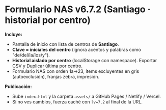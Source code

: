 # Formulario NAS v6.7.2 (Santiago · historial por centro)
**Incluye:**
- Pantalla de inicio con lista de centros de **Santiago**.
- **Clave = iniciales del centro** (ignora acentos y palabras como "de/del/la/los/y").
- **Historial aislado por centro** (localStorage con namespace). Exportar CSV y Duplicar última por centro.
- Formulario NAS con orden 1a→23, ítems excluyentes en gris (autoexclusión), franjas zebra, impresión.

**Publicación:**
- Sube `index.html` y la carpeta `assets/` a GitHub Pages / Netlify / Vercel.
- Si no ves cambios, fuerza caché con `?v=7.2` al final de la URL.
